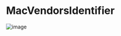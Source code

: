 # MacVendorsIdentifier

![image](https://github.com/PyMarcus/MacVendorsIdentifier/assets/88283829/416cd189-dcd3-4674-9945-065cc03c56db)
